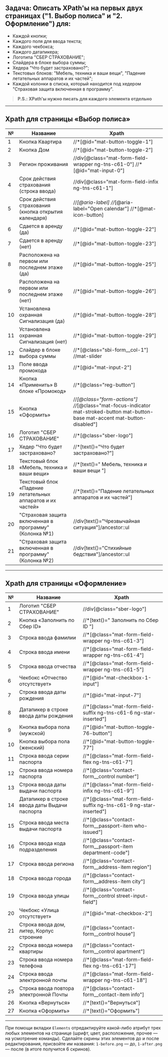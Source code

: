 ## Задача: Описать XPath'ы на первых двух страницах ("1. Выбор полиса" и "2. Оформление") для:

- Каждой кнопки;
- Каждого поля для ввода текста;
- Каждого чекбокса;
- Каждого датапикера;
- Логотипа "СБЕР СТРАХОВАНИЕ";
- Слайдера в блоке выбора суммы;
- Хедера "Что будет застраховано?";
- Текстовых блоков: "Мебель, техника и ваши вещи", "Падение летательных аппаратов и их частей";
- Каждой колонки в списка, который находится под хедером "Страховая защита включенная в программу".
> **P.S.: XPath'ы нужно писать для каждого элемента отдельно**

***

## Xpath для страницы «Выбор полиса»

| №  | Название                                                   | Xpath                                                                                                                           |
|----|------------------------------------------------------------|---------------------------------------------------------------------------------------------------------------------------------|
| 1  | Кнопка Квартира                                            | //*[@id="mat-button-toggle-1"]                                                                                                  |
| 2  | Кнопка Дом                                                 | //*[@id="mat-button-toggle-2"]                                                                                                  |
| 3  | Регион проживания                                          | //div[@class="mat-form-field-wrapper ng-tns-c61-0"] //*[@id="mat-input-0"]                                                      |
| 4  | Срок действия страхования (строка ввода)                   | //div[@class="mat-form-field-infix ng-tns-c61-1"]                                                                               |
| 5  | Срок действия страхования (кнопка открытия календаря)      | //*[@aria-label] //*[@aria-label="Open calendar"] //*[@mat-icon-button]                                                         |
| 6  | Сдается в аренду (да)                                      | //*[@id="mat-button-toggle-22"]                                                                                                 |
| 7  | Сдается в аренду (нет)                                     | //*[@id="mat-button-toggle-23"]                                                                                                 |
| 8  | Расположена на первом или последнем этаже (да)             | //*[@id="mat-button-toggle-25"]                                                                                                 |
| 9  | Расположена на первом или последнем этаже (нет)            | //*[@id="mat-button-toggle-26"]                                                                                                 |
| 10 | Установлена охранная  Сигнализация (да)                    | //*[@id="mat-button-toggle-28"]                                                                                                 |
| 11 | Установлена охранная Сигнализация (нет)                    | //*[@id="mat-button-toggle-29"]                                                                                                 |
| 12 | Слайдер в блоке выбора суммы                               | //*[@class="sbi-form__col-1"] //mat-slider                                                                                      |
| 13 | Поле ввода промокода                                       | //*[@id="mat-input-2"]                                                                                                          |
| 14 | Кнопка «Применить» В блоке «Промокод»                      | //*[@class="reg-button"]                                                                                                        |
| 15 | Кнопка «Оформить»                                          | //*[@class="form-actions"]  //*[@class="mat-focus-indicator mat-stroked-button mat-button-base mat-accent mat-button-disabled"] |
| 16 | Логотип "СБЕР СТРАХОВАНИЕ"                                 | //*[@class="sber-logo"]                                                                                                         |
| 17 | Хедер "Что будет застраховано?                             | //*[text()="Что будет застраховано?"]                                                                                           |
| 18 | Текстовый блок «Мебель, техника и ваши вещи»               | //*[text()=" Мебель, техника и ваши вещи "]                                                                                     |
| 19 | Текстовый блок «Падение летательных аппаратов и их частей» | //*[text()="Падение летательных аппаратов и их частей"]                                                                         |
| 20 | "Страховая защита включенная в программу" (Колонка №1)     | //div[text()="Чрезвычайная ситуация"]/ancestor::ul                                                                              |
| 21 | "Страховая защита включенная в программу" (Колонка №2)     | //div[text()="Стихийные бедствия"]/ancestor::ul                                                                                 |


***

## Xpath для страницы «Оформление»

| №  | Название                                      | Xpath                                                             |
|----|-----------------------------------------------|-------------------------------------------------------------------|
| 1  | Логотип "СБЕР СТРАХОВАНИЕ"                    | //div[@class="sber-logo"]                                         |
| 2  | Кнопка «Заполнить по Cбер ID»                 | //*[text()=" Заполнить по Сбер ID "]                              |
| 3  | Строка ввода фамилии                          | //*[@class="mat-form-field-wrapper ng-tns-c61-3"]                 |
| 4  | Строка ввода имени                            | //*[@class="mat-form-field-wrapper ng-tns-c61-4"]                 |
| 5  | Строка ввода отчества                         | //*[@class="mat-form-field-wrapper ng-tns-c61-5"]                 |
| 6  | Чекбокс «Отчество отсутствует»                | //*[@id="mat-checkbox-1-input"]                                   |
| 7  | Строка ввода даты рождения                    | //*[@id="mat-input-7"]                                            |
| 8  | Датапикер в строке ввода даты рождения        | //*[@class="mat-form-field-suffix ng-tns-c61-6 ng-star-inserted"] |
| 9  | Кнопка выбора пола (мужской)                  | //*[@id="mat-button-toggle-76-button"]                            |
| 10 | Кнопка выбора пола (женский)                  | //*[@id="mat-button-toggle-77"]                                   |
| 11 | Строка ввода серии паспорта                   | //*[@class="mat-form-field-flex ng-tns-c61-7"]                    |
| 12 | Строка ввода номера паспорта                  | //*[@class="contact-form__control number"]                        |
| 13 | Строка ввода даты выдачи паспорта             | //*[@class="mat-form-field-infix ng-tns-c61-9"]                   |
| 14 | Датапикер в строке ввода даты Выдачи паспорта | //*[@class="mat-form-field-suffix ng-tns-c61-9 ng-star-inserted"] |
| 15 | Строка ввода места выдачи паспорта            | //*[@class="contact-form__passport-item who-issued"]              |
| 16 | Строка ввода кода подразделения               | //*[@class="contact-form__passport-item department-code"]         |
| 17 | Строка ввода региона                          | //*[@class="contact-form__address-item region"]                   |
| 18 | Строка ввода города                           | //*[@class="contact-form__address-item city"]                     |
| 19 | Строка ввода улицы                            | //*[@class="contact-form__control street-input-field"]            |
| 20 | Чекбокс «Улица отсутствует»                   | //*[@id="mat-checkbox-2"]                                         |
| 21 | Строка ввода дом, литер, Корпус строение      | //*[@class="contact-form__control house"]                         |
| 22 | Строка ввода номера квартиры                  | //*[@class="contact-form__control apartment"]                     |
| 23 | Строка ввода номера телефона                  | //*[@class="mat-form-field-flex ng-tns-c61-17"]                   |
| 24 | Строка ввода электронной почты                | //*[@class="mat-form-field-wrapper ng-tns-c61-18"]                |
| 25 | Строка ввода   повтора электронной Почты      | //*[@class="contact-form__contact-item   info"]                   |
| 26 | Кнопка «Вернуться»                            | //*[text()="Вернуться"]                                           |
| 27 | Кнопка «Оформить»                             | //*[text()="Оформить"]                                            |

***

При помощи вкладки `Elements` отредактируйте какой-либо атрибут трех любых элементов на странице (шрифт, цвет, расположение, прочее — на усмотрение команды). Сделайте скрины этих элементов до и после редактирования, присвойте им названия: `1-before.png` — до, `1-after.png` — после (в итоге получится 6 скринов).
